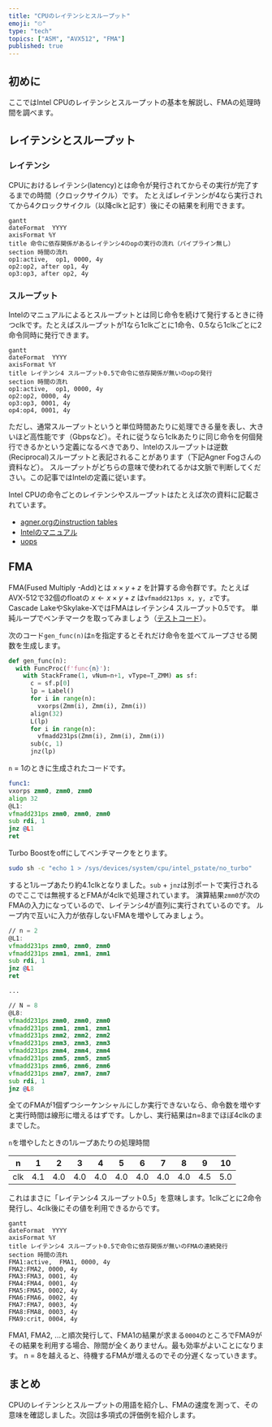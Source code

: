 ```yaml
---
title: "CPUのレイテンシとスループット"
emoji: "⏲"
type: "tech"
topics: ["ASM", "AVX512", "FMA"]
published: true
---
```

## 初めに
ここではIntel CPUのレイテンシとスループットの基本を解説し、FMAの処理時間を調べます。

## レイテンシとスループット
### レイテンシ
CPUにおけるレイテンシ(latency)とは命令が発行されてからその実行が完了するまでの時間（クロックサイクル）です。
たとえばレイテンシが4なら実行されてから4クロックサイクル（以降clkと記す）後にその結果を利用できます。

```mermaid
gantt
dateFormat  YYYY
axisFormat %Y
title 命令に依存関係があるレイテンシ4のopの実行の流れ（パイプライン無し）
section 時間の流れ
op1:active,  op1, 0000, 4y
op2:op2, after op1, 4y
op3:op3, after op2, 4y
```

### スループット
Intelのマニュアルによるとスループットとは同じ命令を続けて発行するときに待つclkです。たとえばスループットが1なら1clkごとに1命令、0.5なら1clkごとに2命令同時に発行できます。

```mermaid
gantt
dateFormat  YYYY
axisFormat %Y
title レイテンシ4 スループット0.5で命令に依存関係が無いのopの発行
section 時間の流れ
op1:active,  op1, 0000, 4y
op2:op2, 0000, 4y
op3:op3, 0001, 4y
op4:op4, 0001, 4y
```

ただし、通常スループットというと単位時間あたりに処理できる量を表し、大きいほど高性能です（Gbpsなど）。それに従うなら1clkあたりに同じ命令を何個発行できるかという定義になるべきであり、Intelのスループットは逆数(Reciprocal)スループットと表記されることがあります（下記Agner Fogさんの資料など）。
スループットがどちらの意味で使われてるかは文脈で判断してください。この記事ではIntelの定義に従います。

Intel CPUの命令ごとのレイテンシやスループットはたとえば次の資料に記載されています。
- [agner.orgのinstruction tables](https://www.agner.org/optimize/instruction_tables.pdf)
- [Intelのマニュアル](https://www.intel.com/content/www/us/en/developer/articles/technical/intel-sdm.html)
- [uops](https://uops.info/)

## FMA
FMA(Fused Multiply -Add)とは $x \times y + z$ を計算する命令群です。たとえばAVX-512で32個のfloatの $x \leftarrow x \times y + z$ は`vfmadd213ps x, y, z`です。
Cascade LakeやSkylake-XではFMAはレイテンシ4 スループット0.5です。
単純ループでベンチマークを取ってみましょう（[テストコード](https://github.com/herumi/misc/tree/main/fma)）。

次のコード`gen_func(n)`は`n`を指定するとそれだけ命令を並べてループさせる関数を生成します。

```python
def gen_func(n):
  with FuncProc(f'func{n}'):
    with StackFrame(1, vNum=n+1, vType=T_ZMM) as sf:
      c = sf.p[0]
      lp = Label()
      for i in range(n):
        vxorps(Zmm(i), Zmm(i), Zmm(i))
      align(32)
      L(lp)
      for i in range(n):
        vfmadd231ps(Zmm(i), Zmm(i), Zmm(i))
      sub(c, 1)
      jnz(lp)
```

`n` = 1のときに生成されたコードです。

```asm
func1:
vxorps zmm0, zmm0, zmm0
align 32
@L1:
vfmadd231ps zmm0, zmm0, zmm0
sub rdi, 1
jnz @L1
ret
```

Turbo Boostをoffにしてベンチマークをとります。

```sh
sudo sh -c "echo 1 > /sys/devices/system/cpu/intel_pstate/no_turbo"
```

すると1ループあたり約4.1clkとなりました。`sub` + `jnz`は別ポートで実行されるのでここでは無視するとFMAが4clkで処理されています。
演算結果`zmm0`が次のFMAの入力になっているので、レイテンシ4が直列に実行されているのです。
ループ内で互いに入力が依存しないFMAを増やしてみましょう。

```asm
// n = 2
@L1:
vfmadd231ps zmm0, zmm0, zmm0
vfmadd231ps zmm1, zmm1, zmm1
sub rdi, 1
jnz @L1
ret

...

// N = 8
@L8:
vfmadd231ps zmm0, zmm0, zmm0
vfmadd231ps zmm1, zmm1, zmm1
vfmadd231ps zmm2, zmm2, zmm2
vfmadd231ps zmm3, zmm3, zmm3
vfmadd231ps zmm4, zmm4, zmm4
vfmadd231ps zmm5, zmm5, zmm5
vfmadd231ps zmm6, zmm6, zmm6
vfmadd231ps zmm7, zmm7, zmm7
sub rdi, 1
jnz @L8
```

全てのFMAが1個ずつシーケンシャルにしか実行できないなら、命令数を増やすと実行時間は線形に増えるはずです。しかし、実行結果はn=8までほぼ4clkのままでした。

`n`を増やしたときの1ループあたりの処理時間

n|1|2|3|4|5|6|7|8|9|10
-|-|-|-|-|-|-|-|-|-|-
clk|4.1|4.0|4.0|4.0|4.0|4.0|4.0|4.0|4.5|5.0|5.50

これはまさに「レイテンシ4 スループット0.5」を意味します。1clkごとに2命令発行し、4clk後にその値を利用できるからです。

```mermaid
gantt
dateFormat  YYYY
axisFormat %Y
title レイテンシ4 スループット0.5で命令に依存関係が無いのFMAの連続発行
section 時間の流れ
FMA1:active,  FMA1, 0000, 4y
FMA2:FMA2, 0000, 4y
FMA3:FMA3, 0001, 4y
FMA4:FMA4, 0001, 4y
FMA5:FMA5, 0002, 4y
FMA6:FMA6, 0002, 4y
FMA7:FMA7, 0003, 4y
FMA8:FMA8, 0003, 4y
FMA9:crit, 0004, 4y
```

FMA1, FMA2, ...と順次発行して、FMA1の結果が求まる`0004`のところでFMA9がその結果を利用する場合、隙間が全くありません。最も効率がよいことになります。
n = 8を越えると、待機するFMAが増えるのでその分遅くなっていきます。

## まとめ
CPUのレイテンシとスループットの用語を紹介し、FMAの速度を測って、その意味を確認しました。次回は多項式の評価例を紹介します。
